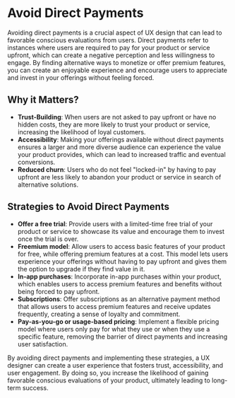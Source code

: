 # Avoid Direct Payments

Avoiding direct payments is a crucial aspect of UX design that can lead to favorable conscious evaluations from users. Direct payments refer to instances where users are required to pay for your product or service upfront, which can create a negative perception and less willingness to engage. By finding alternative ways to monetize or offer premium features, you can create an enjoyable experience and encourage users to appreciate and invest in your offerings without feeling forced.

## Why it Matters?
- **Trust-Building**: When users are not asked to pay upfront or have no hidden costs, they are more likely to trust your product or service, increasing the likelihood of loyal customers.
- **Accessibility**: Making your offerings available without direct payments ensures a larger and more diverse audience can experience the value your product provides, which can lead to increased traffic and eventual conversions.
- **Reduced churn**: Users who do not feel "locked-in" by having to pay upfront are less likely to abandon your product or service in search of alternative solutions.

## Strategies to Avoid Direct Payments

- **Offer a free trial**: Provide users with a limited-time free trial of your product or service to showcase its value and encourage them to invest once the trial is over.
- **Freemium model**: Allow users to access basic features of your product for free, while offering premium features at a cost. This model lets users experience your offerings without having to pay upfront and gives them the option to upgrade if they find value in it.
- **In-app purchases**: Incorporate in-app purchases within your product, which enables users to access premium features and benefits without being forced to pay upfront.
- **Subscriptions**: Offer subscriptions as an alternative payment method that allows users to access premium features and receive updates frequently, creating a sense of loyalty and commitment.
- **Pay-as-you-go or usage-based pricing**: Implement a flexible pricing model where users only pay for what they use or when they use a specific feature, removing the barrier of direct payments and increasing user satisfaction.

By avoiding direct payments and implementing these strategies, a UX designer can create a user experience that fosters trust, accessibility, and user engagement. By doing so, you increase the likelihood of gaining favorable conscious evaluations of your product, ultimately leading to long-term success.